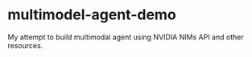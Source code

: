 # multimodel-agent-demo
My attempt to build multimodal agent using NVIDIA NIMs API and other resources.
